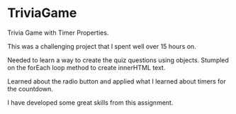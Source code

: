 # TriviaGame
Trivia Game with Timer Properties. 

This was a challenging project that I spent well over 15 hours on.

Needed to learn a way to create the quiz questions using objects.  Stumpled on the forEach loop method to create innerHTML text. 

Learned about the radio button and applied what I learned about timers for the countdown.  

I have developed some great skills from this assignment. 
